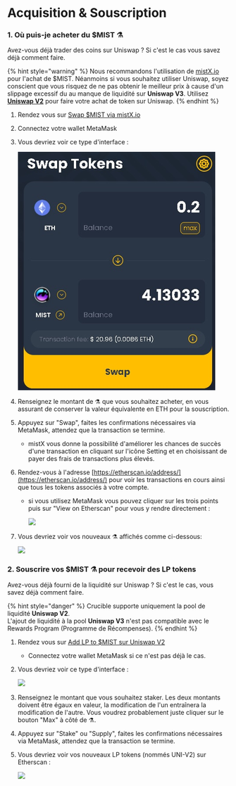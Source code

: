 # Acquisition & Souscription

### 1. Où puis-je acheter du $MIST ⚗️

Avez-vous déjà trader des coins sur Uniswap ? Si c'est le cas vous savez déjà comment faire.

{% hint style="warning" %}
Nous recommandons l'utilisation de [mistX.io](https://app.mistx.io/#/exchange) pour l'achat de $MIST. Néanmoins si vous souhaitez utiliser Uniswap, soyez conscient que vous risquez de ne pas obtenir le meilleur prix à cause d'un slippage excessif du au manque de liquidité sur **Uniswap V3**. Utilisez [**Uniswap V2**](https://app.uniswap.org/#/swap?outputCurrency=0x88acdd2a6425c3faae4bc9650fd7e27e0bebb7ab&use=V2) pour faire votre achat de token sur Uniswap.
{% endhint %}

1. Rendez vous sur [Swap $MIST via mistX.io](http://swap.mist.alchemist.wtf/)
2. Connectez votre wallet MetaMask
3. Vous devriez voir ce type d'interface :

    ![](.gitbook/assets/swap.jpg)

4. Renseignez le montant de ⚗️ que vous souhaitez acheter, en vous assurant de conserver la valeur équivalente en ETH pour la souscription.
5. Appuyez sur "Swap", faites les confirmations nécessaires via MetaMask, attendez que la transaction se termine.
   * mistX vous donne la possibilité d'améliorer les chances de succès d'une transaction en cliquant sur l'icône Setting et en choisissant de payer des frais de transactions plus élevés.
6. Rendez-vous à l'adresse [https://etherscan.io/address/](https://etherscan.io/address/) pour voir les transactions en cours ainsi que tous les tokens associés à votre compte.
   * si vous utilisez MetaMask vous pouvez cliquer sur les trois points puis sur "View on Etherscan" pour vous y rendre directement :

     ![](https://i.imgur.com/jdzodQP.png)
7. Vous devriez voir vos nouveaux ⚗️ affichés comme ci-dessous:

    ![](https://i.imgur.com/bF9wsrg.png)

### 2. Souscrire vos $MIST ⚗️ pour recevoir des LP tokens

Avez-vous déjà fourni de la liquidité sur Uniswap ? Si c'est le cas, vous savez déjà comment faire.

{% hint style="danger" %}
Crucible supporte uniquement la pool de liquidité **Uniswap V2**.   
L'ajout de liquidité à la pool **Uniswap V3** n'est pas compatible avec le Rewards Program \(Programme de Récompenses\).
{% endhint %}

1. Rendez vous sur [Add LP to $MIST sur Uniswap V2](https://app.uniswap.org/#/add/v2/0x88acdd2a6425c3faae4bc9650fd7e27e0bebb7ab/ETH)
   * Connectez votre wallet MetaMask si ce n'est pas déjà le cas.
2. Vous devriez voir ce type d'interface :

    ![](https://i.imgur.com/7paIEyF.png)

3. Renseignez le montant que vous souhaitez staker. Les deux montants doivent être égaux en valeur, la modification de l'un entraînera la modification de l'autre. Vous voudrez probablement juste cliquer sur le bouton "Max" à côté de ⚗️.
4. Appuyez sur "Stake" ou "Supply", faites les confirmations nécessaires via MetaMask, attendez que la transaction se termine.
5. Vous devriez voir vos nouveaux LP tokens \(nommés UNI-V2\) sur Etherscan :

    ![](https://i.imgur.com/6hAoHGw.png)

## 

